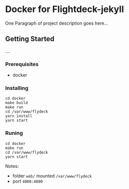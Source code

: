 # Docker for Flightdeck-jekyll

One Paragraph of project description goes here...

## Getting Started

....

### Prerequisites

  - docker


### Installing

```
cd docker
make build
make run
cd /var/www/flydeck
yarn install
yarn start
```

### Runing

```
cd docker
make run
cd /var/www/flydeck
yarn start
```

Notes:
  - folder `web/` mounted `/var/www/flydeck`
  - port `4000:4000`
